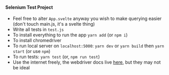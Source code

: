 #### Selenium Test Project

- Feel free to alter `App.svelte` anyway you wish to make querying easier (don't touch main.js, it's a svelte thing)
- Write all tests in `test.js`
- To install everything to run the app `yarn add` (or `npm i`)
- To install chromedriver
- To run local server on `localhost:5000`: `yarn dev` or `yarn build` then `yarn start` (or use `npm`)
- To run tests: `yarn test` (or, `npm run test`)
- Use the internet freely, the webdriver docs live [here](https://www.selenium.dev/selenium/docs/api/javascript/module/selenium-webdriver/), but they may not be ideal
